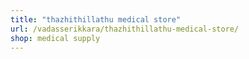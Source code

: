 ```yaml
---
title: "thazhithillathu medical store"
url: /vadasserikkara/thazhithillathu-medical-store/
shop: medical supply
---
```

